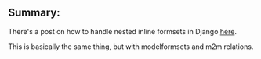 Summary:
--------

There's a post on how to handle nested inline formsets in Django [here](http://yergler.net/blog/2009/09/27/nested-formsets-with-django/).

This is basically the same thing, but with modelformsets and m2m relations.
